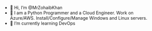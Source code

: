 - 👋 Hi, I’m @MrZohaibKhan
- 👀 I am a Python Programmer and a Cloud Engineer. Work on Azure/AWS. Install/Configure/Manage Windows and Linux servers.
- 🌱 I’m currently learning DevOps

<!---
mzohaibkhan1/mzohaibkhan1 is a ✨ special ✨ repository because its `README.md` (this file) appears on your GitHub profile.
You can click the Preview link to take a look at your changes.
--->
